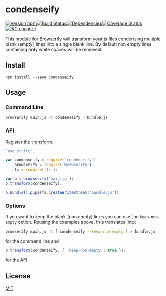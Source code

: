 # condenseify

[![Version npm](https://img.shields.io/npm/v/condenseify.svg?style=flat-square)](http://browsenpm.org/package/condenseify)[![Build Status](https://img.shields.io/travis/primus/condenseify/master.svg?style=flat-square)](https://travis-ci.org/primus/condenseify)[![Dependencies](https://img.shields.io/david/primus/condenseify.svg?style=flat-square)](https://david-dm.org/primus/condenseify)[![Coverage Status](https://img.shields.io/coveralls/primus/condenseify/master.svg?style=flat-square)](https://coveralls.io/r/primus/condenseify?branch=master)[![IRC channel](https://img.shields.io/badge/IRC-irc.freenode.net%23primus-00a8ff.svg?style=flat-square)](https://webchat.freenode.net/?channels=primus)

This module for [Browserify](http://browserify.org/) will transform your js
files condensing multiple blank (empty) lines into a single blank line. By
default non empty lines containing only white spaces will be removed.

## Install

```
npm install --save condenseify
```

## Usage

### Command Line

```sh
browserify main.js -t condenseify > bundle.js
```

### API

Register the [transform](https://github.com/substack/node-browserify#btransformtr-opts).

```js
'use strict';

var condenseify = require('condenseify')
  , browserify = require('browserify')
  , fs = require('fs');

var b = browserify('main.js');
b.transform(condenseify);

b.bundle().pipe(fs.createWriteStream('bundle.js'));
```

### Options

If you want to keep the blank (non empty) lines you can use the `keep-non-empty`
option. Reusing the examples above, this translates into:

```sh
browserify main.js -t [ condenseify --keep-non-empty ] > bundle.js
```

for the command line and

```js
b.transform(condenseify, { 'keep-non-empty': true });
```

for the API.

## License

[MIT](LICENSE)
